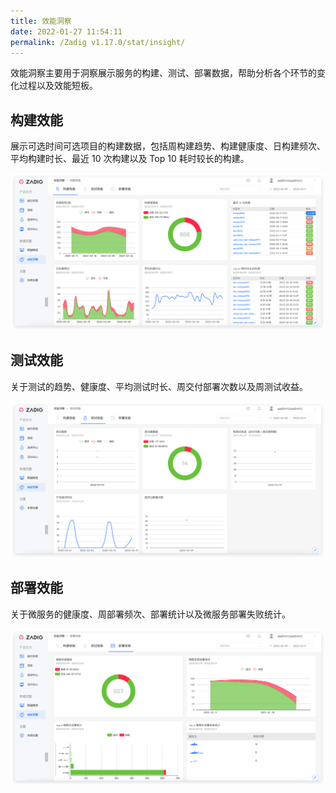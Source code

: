 ```yaml
---
title: 效能洞察
date: 2022-01-27 11:54:11
permalink: /Zadig v1.17.0/stat/insight/
---
```


效能洞察主要用于洞察展示服务的构建、测试、部署数据，帮助分析各个环节的变化过程以及效能短板。

## 构建效能

展示可选时间可选项目的构建数据，包括周构建趋势、构建健康度、日构建频次、平均构建时长、最近 10 次构建以及 Top 10 耗时较长的构建。

![效能洞察-构建](./_images/build_insight.png)

## 测试效能

关于测试的趋势、健康度、平均测试时长、周交付部署次数以及周测试收益。

![效能洞察-测试](./_images/test_insight.png)

## 部署效能

关于微服务的健康度、周部署频次、部署统计以及微服务部署失败统计。

![效能洞察-部署](./_images/deploy_insight.png)

